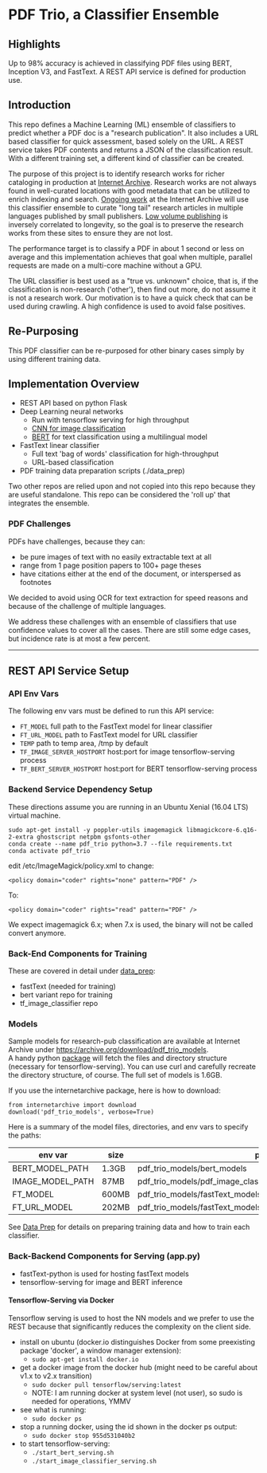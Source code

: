 #                  PDF Trio, a Classifier Ensemble

##          Highlights
Up to 98% accuracy is achieved in classifying PDF files using BERT, Inception V3, and FastText. 
A REST API service is defined for production use. 

##          Introduction
This repo defines a Machine Learning (ML) ensemble of classifiers to predict whether a PDF doc is a 
"research publication". It also includes a URL based classifier for quick assessment, based solely on 
the URL. 
A REST service takes PDF contents and returns a JSON of the classification result. 
With a different training set, a different kind of classifier can be created. 

The purpose of this project is to identify research works for richer cataloging in production 
at [Internet Archive](https://archive.org). Research 
works are not always found in well-curated locations with good metadata that can be utilized 
to enrich indexing and search. [Ongoing work](https://blog.dshr.org/2015/04/preserving-long-form-digital-humanities.html) 
at the Internet Archive will use this classifier ensemble
to curate "long tail" research articles in multiple languages published by small publishers. 
[Low volume publishing](https://blog.dshr.org/2017/01/the-long-tail-of-non-english-science.html) is 
inversely correlated to longevity, so the goal is to preserve the research
works from these sites to ensure they are not lost.  

The performance target is to classify a PDF in about 1 second or less on average and this 
implementation achieves that goal when multiple, parallel requests are made on a 
multi-core machine without a GPU. 

The URL classifier is best used as a "true vs. unknown" choice, that is, if the classification is 
non-research ('other'), then find out more, do not assume it is not a research work. 
Our motivation is to have a quick check that can be used
during crawling. A high confidence is used to avoid false positives. 

##          Re-Purposing
This PDF classifier can be re-purposed for other binary cases simply by using different training data.  

##           Implementation Overview

* REST API based on python Flask
* Deep Learning neural networks 
  * Run with tensorflow serving for high throughput
  * [CNN for image classification](data_prep/README.md)
  * [BERT](bert_data_prep/README.md) for text classification using a multilingual model
* FastText linear classifier
  * Full text 'bag of words' classification for high-throughput
  * URL-based classification
* PDF training data preparation scripts (./data_prep)

Two other repos are relied upon and not copied into this repo because they are useful standalone. This repo 
can be considered the 'roll up' that integrates the ensemble.  

### PDF Challenges

PDFs have challenges, because they can: 
* be pure images of text with no easily extractable text at all 
* range from 1 page position papers to 100+ page theses
* have citations either at the end of the document, or interspersed as footnotes 

We decided to avoid using OCR for text extraction for speed reasons and because of the challenge of multiple languages.  

We address these challenges with an ensemble of classifiers that use confidence values
to cover all the cases. There are still some edge cases, but incidence rate is at most a few percent.


---

##                           REST API Service Setup 

### API Env Vars

The following env vars must be defined to run this API service:

- `FT_MODEL` full path to the FastText model for linear classifier
- `FT_URL_MODEL` path to FastText model for URL classifier
- `TEMP` path to temp area, /tmp by default
- `TF_IMAGE_SERVER_HOSTPORT` host:port for image tensorflow-serving process
- `TF_BERT_SERVER_HOSTPORT` host:port for BERT tensorflow-serving process

### Backend Service Dependency Setup

These directions assume you are running in an Ubuntu Xenial (16.04 LTS) virtual machine.

```
sudo apt-get install -y poppler-utils imagemagick libmagickcore-6.q16-2-extra ghostscript netpbm gsfonts-other
conda create --name pdf_trio python=3.7 --file requirements.txt
conda activate pdf_trio
```
edit /etc/ImageMagick/policy.xml to change: 
```
<policy domain="coder" rights="none" pattern="PDF" />
```
To: 
```
<policy domain="coder" rights="read" pattern="PDF" />
```

We expect imagemagick 6.x; when 7.x is used, the binary will not be called convert anymore.

### Back-End Components for Training
These are covered in detail under [data_prep](data_prep/README.md):
- fastText (needed for training)
- bert variant repo for training
- tf_image_classifier repo

### Models
Sample models for research-pub classification are available at Internet Archive under 
https://archive.org/download/pdf_trio_models.  
A handy python [package](https://archive.org/services/docs/api/internetarchive/quickstart.html#downloading) will 
fetch the files and directory structure (necessary for tensorflow-serving).
You can use curl and carefully recreate the directory structure, of course. The full set of models
is 1.6GB.

If you use the internetarchive package, here is how to download:
```
from internetarchive import download
download('pdf_trio_models', verbose=True)
```
Here is a summary of the model files, directories, and env vars to specify the paths:

| env var | size | path | Used By |
| ------- | ---- | ------- | ------- |
| BERT_MODEL_PATH | 1.3GB | pdf_trio_models/bert_models | start_bert_serving.sh |
| IMAGE_MODEL_PATH | 87MB | pdf_trio_models/pdf_image_classifier_model | start_image_classifier_serving.sh |
| FT_MODEL          | 600MB | pdf_trio_models/fastText_models/dataset20000_20190818.bin | start_api_service.sh |
| FT_URL_MODEL      | 202MB | pdf_trio_models/fastText_models/url_dataset20000_20190817.bin | start_api_service.sh |


See [Data Prep](data_prep/README.md) for details on preparing training data and how to train each classifier.

### Back-Backend Components for Serving (app.py)

- fastText-python is used for hosting fastText models
- tensorflow-serving for image and BERT inference

#### Tensorflow-Serving via Docker

Tensorflow serving is used to host the NN models and we prefer to use the REST because that significantly 
reduces the complexity on the client side.  

- install on ubuntu (docker.io distinguishes Docker from some preexisting package 'docker', a window manager extension):
  - `sudo apt-get install docker.io`
- get a docker image from the docker hub  (might need to be careful about v1.x to v2.x transition)
  - `sudo docker pull tensorflow/serving:latest`
  - NOTE: I am running docker at system level (not user), so sudo is needed for operations, YMMV
- see what is running:
  - `sudo docker ps`
- stop a running docker, using the id shown in the docker ps output:
  - `sudo docker stop 955d531040b2`
- to start tensorflow-serving:
  - `./start_bert_serving.sh`
  - `./start_image_classifier_serving.sh`
